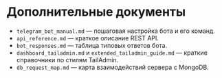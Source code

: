 <!-- Назначение файла: обзор дополнительных материалов. -->

# Дополнительные документы

- `telegram_bot_manual.md` — пошаговая настройка бота и его команд.
- `api_reference.md` — краткое описание REST API.
- `bot_responses.md` — таблица типовых ответов бота.
- `dashboard_tailadmin.md` и `extended_tailadmin_guide.md` — краткие справочники по стилям TailAdmin.
- `db_request_map.md` — карта взаимодействий сервера с MongoDB.
